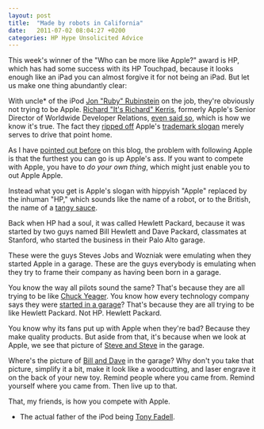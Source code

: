 ```yaml
---
layout: post
title:  "Made by robots in California"
date:   2011-07-02 08:04:27 +0200
categories: HP Hype Unsolicited Advice
---
```



This week's winner of the "Who can be more like Apple?" award is HP, which has had some success with its HP Touchpad, because it looks enough like an iPad you can almost forgive it for not being an iPad. But let us make one thing abundantly clear:



With uncle* of the iPod <a href="http://en.wikipedia.org/wiki/Jon_Rubinstein">Jon "Ruby" Rubinstein</a> on the job, they're obviously not trying to be Apple. <a href="http://www.linkedin.com/in/rkerris">Richard "It's Richard" Kerris</a>, formerly Apple's Senior Director of Worldwide Developer Relations, <a href="http://www.loopinsight.com/2011/06/30/interview-hp-says-apple-is-not-touchpads-target/">even said so</a>, which is how we know it's true. The fact they <a href="http://instagr.am/p/Gu1ID/">ripped off</a> Apple's <a href="http://blogs.pcmag.com/miller/assets_c/2011/03/ipad%202%20back-thumb-450x200-21871.jpg">trademark slogan</a> merely serves to drive that point home.



As I have <a href="http://mur.mu.rs/?p=96">pointed out before</a> on this blog, the problem with following Apple is that the furthest you can go is up Apple's ass. If you want to compete with Apple, you have to <i>do your own thing</i>, which might just enable you to out Apple Apple.



Instead what you get is Apple's slogan with hippyish "Apple" replaced by the inhuman "HP," which sounds like the name of a robot, or to the British, the name of a <a href="http://en.wikipedia.org/wiki/HP_Sauce">tangy sauce</a>.



Back when HP had a soul, it was called Hewlett Packard, because it was started by two guys named Bill Hewlett and Dave Packard, classmates at Stanford, who started the business in their Palo Alto garage.



These were the guys Steves Jobs and Wozniak were emulating when they started Apple in a garage. These are the guys everybody is emulating when they try to frame their company as having been born in a garage.



You know the way all pilots sound the same? That's because they are all trying to be like <a href="http://en.wikipedia.org/wiki/Chuck_Yeager">Chuck Yeager</a>. You know how every technology company says they were <a href="http://www.thisamericanlife.org/radio-archives/episode/383/origin-story?act=0">started in a garage</a>? That's because they are all trying to be like Hewlett Packard. Not HP. Hewlett Packard.



You know why its fans put up with Apple when they're bad? Because they make quality products. But aside from that, it's because when we look at Apple, we see that picture of <a href="http://www.512memo.com/wp-content/uploads/2008/09/steve-jobs-steve-wozniak-in-garage5.jpg">Steve and Steve</a> in the garage.



Where's the picture of <a href="http://www.boerner.net/jboerner/wp-content/uploads/2009/10/HewlettandPackard_1945.gif">Bill and Dave</a> in the garage? Why don't you take that picture, simplify it a bit, make it look like a woodcutting, and laser engrave it on the back of your new toy. Remind people where you came from. Remind yourself where you came from. Then live up to that.



That, my friends, is how you compete with Apple.



* The actual father of the iPod being <a href="http://en.wikipedia.org/wiki/Tony_Fadell">Tony Fadell</a>.


